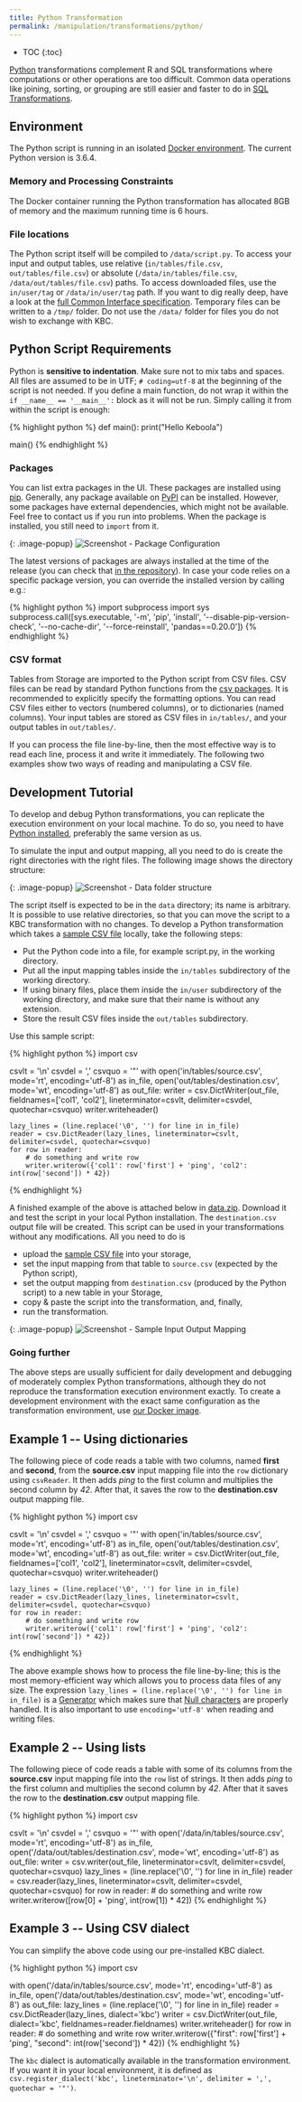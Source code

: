 ```yaml
---
title: Python Transformation
permalink: /manipulation/transformations/python/
---
```


* TOC
{:toc}

[Python](https://www.python.org/about/) transformations complement R and SQL transformations where computations or other operations are too difficult.
Common data operations like joining, sorting, or grouping are still easier and faster to do in [SQL Transformations](/manipulation/transformations/).

## Environment

The Python script is running in an isolated [Docker environment](https://developers.keboola.com/integrate/docker-bundle/). The current Python version is 3.6.4.

### Memory and Processing Constraints

The Docker container running the Python transformation has allocated 8GB of memory and the maximum running time is 6 hours.

### File locations
The Python script itself will be compiled to `/data/script.py`. To access your input and output tables, use
relative (`in/tables/file.csv`, `out/tables/file.csv`) or absolute (`/data/in/tables/file.csv`, `/data/out/tables/file.csv`) paths.
To access downloaded files, use the `in/user/tag` or `/data/in/user/tag` path. If you want to dig really deep,
have a look at the [full Common Interface specification](https://developers.keboola.com/extend/common-interface/).
Temporary files can be written to a `/tmp/` folder. Do not use the `/data/` folder for files you do not wish to exchange with KBC.

## Python Script Requirements
Python is **sensitive to indentation**. Make sure not to mix tabs and spaces. All files are assumed to be in UTF;
`# coding=utf-8` at the beginning of the script is not needed. If you define a main function, do not wrap it within the `if __name__ == '__main__':` block as it will not be run. Simply calling it from within the script is enough:

{% highlight python %}
def main():
    print("Hello Keboola")

main()
{% endhighlight %}

### Packages
You can list extra packages in the UI. These packages are installed using [pip](https://pypi.python.org/pypi/pip).
Generally, any package available on [PyPI](https://pypi.python.org/pypi) can be installed. However, some packages have external dependencies, which might not be available.
Feel free to contact us if you run into problems. When the package is installed, you still need to `import` from it.

{: .image-popup}
![Screenshot - Package Configuration](/manipulation/transformations/python/packages.png)

The latest versions of packages are always installed at the time of the release (you can check that
[in the repository](https://github.com/keboola/docker-custom-python/releases)). In case your code relies on a specific package version, you can override the
installed version by calling e.g.:

{% highlight python %}
import subprocess
import sys
subprocess.call([sys.executable, '-m', 'pip', 'install', '--disable-pip-version-check', '--no-cache-dir', '--force-reinstall', 'pandas==0.20.0'])
{% endhighlight %}

### CSV format
Tables from Storage are imported to the Python script from CSV files. CSV files can be read by standard Python functions
from the [csv packages](https://docs.python.org/3/library/csv.html). It is recommended to explicitly specify the formatting options.
You can read CSV files either to vectors (numbered columns), or to dictionaries (named columns).
Your input tables are stored as CSV files in `in/tables/`, and your output tables in `out/tables/`.

If you can process the file line-by-line, then the most effective way is to read each line, process it and write
it immediately. The following two examples show two ways of reading and manipulating a CSV file.

## Development Tutorial
To develop and debug Python transformations, you can replicate the execution environment on your local machine.
To do so, you need to have [Python installed](https://www.python.org/downloads/), preferably the same version as us.

To simulate the input and output mapping, all you need to do is create the right directories with the right files.
The following image shows the directory structure:

{: .image-popup}
![Screenshot - Data folder structure](/manipulation/transformations/python/tree.png)

The script itself is expected to be in the `data` directory; its name is arbitrary. It is possible to use relative directories,
so that you can move the script to a KBC transformation with no changes. To develop a Python transformation which takes a [sample CSV file](/manipulation/transformations/python/source.csv) locally, take the following steps:

- Put the Python code into a file, for example script.py, in the working directory.
- Put all the input mapping tables inside the `in/tables` subdirectory of the working directory.
- If using binary files, place them inside the `in/user` subdirectory of the working directory, and make sure that their name is without any extension.
- Store the result CSV files inside the `out/tables` subdirectory.

Use this sample script:

{% highlight python %}
import csv

csvlt = '\n'
csvdel = ','
csvquo = '"'
with open('in/tables/source.csv', mode='rt', encoding='utf-8') as in_file, open('out/tables/destination.csv', mode='wt', encoding='utf-8') as out_file:
    writer = csv.DictWriter(out_file, fieldnames=['col1', 'col2'], lineterminator=csvlt, delimiter=csvdel, quotechar=csvquo)
    writer.writeheader()

    lazy_lines = (line.replace('\0', '') for line in in_file)
    reader = csv.DictReader(lazy_lines, lineterminator=csvlt, delimiter=csvdel, quotechar=csvquo)
    for row in reader:
        # do something and write row
        writer.writerow({'col1': row['first'] + 'ping', 'col2': int(row['second']) * 42})
{% endhighlight %}

A finished example of the above is attached below in [data.zip](/manipulation/transformations/python/data.zip).
Download it and test the script in your local Python installation. The `destination.csv` output file will be created.
This script can be used in your transformations without any modifications. All you need to do is

- upload the [sample CSV file](/manipulation/transformations/python/source.csv) into your storage,
- set the input mapping from that table to `source.csv` (expected by the Python script),
- set the output mapping from `destination.csv` (produced by the Python script) to a new table in your Storage,
- copy & paste the script into the transformation, and, finally,
- run the transformation.

{: .image-popup}
![Screenshot - Sample Input Output Mapping](/manipulation/transformations/python/sample-io.png)

### Going further
The above steps are usually sufficient for daily development and debugging of moderately complex Python transformations,
although they do not reproduce the transformation execution environment exactly. To create a development environment
with the exact same configuration as the transformation environment, use [our Docker image](https://developers.keboola.com/extend/docker/running/#running-transformations).

## Example 1 -- Using dictionaries
The following piece of code reads a table with two columns, named **first** and **second**, from the **source.csv** input mapping file into the `row` dictionary using `csvReader`.
It then adds *ping* to the first column and multiplies the second column by *42*. After that, it saves the row to the **destination.csv** output mapping file.

{% highlight python %}
import csv

csvlt = '\n'
csvdel = ','
csvquo = '"'
with open('in/tables/source.csv', mode='rt', encoding='utf-8') as in_file, open('out/tables/destination.csv', mode='wt', encoding='utf-8') as out_file:
    writer = csv.DictWriter(out_file, fieldnames=['col1', 'col2'], lineterminator=csvlt, delimiter=csvdel, quotechar=csvquo)
    writer.writeheader()

    lazy_lines = (line.replace('\0', '') for line in in_file)
    reader = csv.DictReader(lazy_lines, lineterminator=csvlt, delimiter=csvdel, quotechar=csvquo)
    for row in reader:
        # do something and write row
        writer.writerow({'col1': row['first'] + 'ping', 'col2': int(row['second']) * 42})
{% endhighlight %}

The above example shows how to process the file line-by-line; this is the most memory-efficient way which allows you to process data files of any size.
The expression `lazy_lines = (line.replace('\0', '') for line in in_file)` is a [Generator](https://wiki.python.org/moin/Generators) which makes sure that
[Null characters](https://en.wikipedia.org/wiki/Null_character) are properly handled.
It is also important to use `encoding='utf-8'` when reading and writing files.

## Example 2 -- Using lists

The following piece of code reads a table with some of its columns from the **source.csv** input mapping file into the `row` list of strings.
It then adds *ping* to the first column and multiplies the second column by *42*. After that it saves the row to the **destination.csv** output mapping file.

{% highlight python %}
import csv

csvlt = '\n'
csvdel = ','
csvquo = '"'
with open('/data/in/tables/source.csv', mode='rt', encoding='utf-8') as in_file, open('/data/out/tables/destination.csv', mode='wt', encoding='utf-8') as out_file:
    writer = csv.writer(out_file, lineterminator=csvlt, delimiter=csvdel, quotechar=csvquo)
    lazy_lines = (line.replace('\0', '') for line in in_file)
    reader = csv.reader(lazy_lines, lineterminator=csvlt, delimiter=csvdel, quotechar=csvquo)
    for row in reader:
        # do something and write row
        writer.writerow([row[0] + 'ping', int(row[1]) * 42])
{% endhighlight %}

## Example 3 -- Using CSV dialect
You can simplify the above code using our pre-installed KBC dialect.

{% highlight python %}
import csv

with open('/data/in/tables/source.csv', mode='rt', encoding='utf-8') as in_file, open('/data/out/tables/destination.csv', mode='wt', encoding='utf-8') as out_file:
    lazy_lines = (line.replace('\0', '') for line in in_file)
    reader = csv.DictReader(lazy_lines, dialect='kbc')
    writer = csv.DictWriter(out_file, dialect='kbc', fieldnames=reader.fieldnames)
    writer.writeheader()
    for row in reader:
        # do something and write row
        writer.writerow({"first": row['first'] + 'ping', "second": int(row['second']) * 42})
{% endhighlight %}

The `kbc` dialect is automatically available in the transformation environment. If you want it in your local environment,
it is defined as `csv.register_dialect('kbc', lineterminator='\n', delimiter = ',', quotechar = '"')`.

